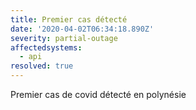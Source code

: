 ```yaml
---
title: Premier cas détecté
date: '2020-04-02T06:34:18.890Z'
severity: partial-outage
affectedsystems:
  - api
resolved: true
---
```

Premier cas de covid détecté en polynésie

<!--- language code: fr -->
